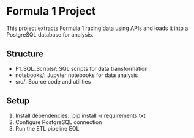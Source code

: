 # Formula 1 Project

This project extracts Formula 1 racing data using APIs and loads it into a PostgreSQL database for analysis.

## Structure
- F1_SQL_Scripts/: SQL scripts for data transformation
- notebooks/: Jupyter notebooks for data analysis
- src/: Source code and utilities

## Setup
1. Install dependencies: \`pip install -r requirements.txt\`
2. Configure PostgreSQL connection
3. Run the ETL pipeline
EOL
